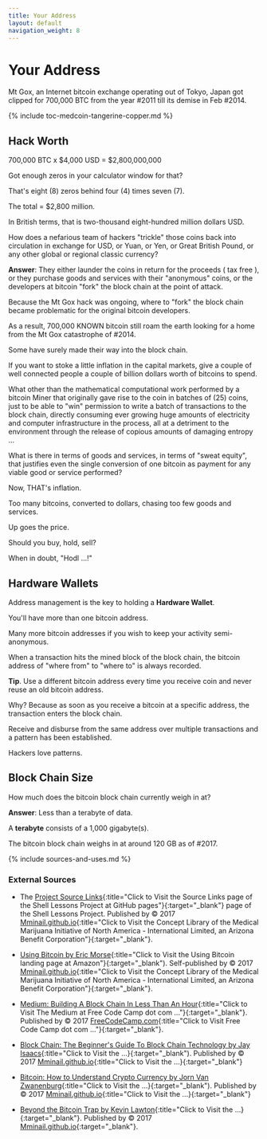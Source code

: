 ```yaml
---
title: Your Address
layout: default
navigation_weight: 8
---
```

# Your Address

Mt Gox, an Internet bitcoin exchange operating out of Tokyo, Japan got clipped for 700,000 BTC from the year #2011 till its demise in Feb #2014.

{% include toc-medcoin-tangerine-copper.md %}

## Hack Worth

700,000 BTC x $4,000 USD = $2,800,000,000

Got enough zeros in your calculator window for that?

That's eight (8) zeros behind four (4) times seven (7).

The total = $2,800 million.

In British terms, that is two-thousand eight-hundred million dollars USD.

How does a nefarious team of hackers "trickle" those coins back into circulation in exchange for USD, or Yuan, or Yen, or Great British Pound, or any other global or regional classic currency?

**Answer**: They either launder the coins in return for the proceeds ( tax free ), or they purchase goods and services with their "anonymous" coins, or the developers at bitcoin "fork" the block chain at the point of attack.

Because the Mt Gox hack was ongoing, where to "fork" the block chain became problematic for the original bitcoin developers.

As a result, 700,000 KNOWN bitcoin still roam the earth looking for a home from the Mt Gox catastrophe of #2014.

Some have surely made their way into the block chain.

If you want to stoke a little inflation in the capital markets, give a couple of well connected people a couple of billion dollars worth of bitcoins to spend.

What other than the mathematical computational work performed by a bitcoin Miner that originally gave rise to the coin in batches of (25) coins, just to be able to "win" permission to write a batch of transactions to the block chain, directly consuming ever growing huge amounts of electricity and computer infrastructure in the process, all at a detriment to the environment through the release of copious amounts of damaging entropy ...

What is there in terms of goods and services, in terms of "sweat equity", that justifies even the single conversion of one bitcoin as payment for any viable good or service performed?

Now, THAT's inflation.

Too many bitcoins, converted to dollars, chasing too few goods and services.

Up goes the price.

Should you buy, hold, sell?

When in doubt, "Hodl ...!"

## Hardware Wallets

Address management is the key to holding a **Hardware Wallet**.

You'll have more than one bitcoin address.

Many more bitcoin addresses if you wish to keep your activity semi-anonymous.

When a transaction hits the mined block of the block chain, the bitcoin address of "where from" to "where to" is always recorded.

**Tip**. Use a different bitcoin address every time you receive coin and never reuse an old bitcoin address.

Why? Because as soon as you receive a bitcoin at a specific address, the transaction enters the block chain.

Receive and disburse from the same address over multiple transactions and a pattern has been established.

Hackers love patterns.

## Block Chain Size

How much does the bitcoin block chain currently weigh in at?

**Answer**: Less than a terabyte of data.

A **terabyte** consists of a 1,000 gigabyte(s).

The bitcoin block chain weighs in at around 120 GB as of #2017.

{% include sources-and-uses.md %}

### External Sources

- The [Project Source Links](https://mminail.github.io/Shell/Source-Shell-Links.htm){:title="Click to Visit the Source Links page of the Shell Lessons Project at GitHub pages"}{:target="_blank"} page of the Shell Lessons Project. Published by © 2017 [Mminail.github.io](https://mminail.github.io/){:title="Click to Visit the Concept Library of the Medical Marijuana Initiative of North America - International Limited, an Arizona Benefit Corporation"}{:target="_blank"}.

- [Using Bitcoin by Eric Morse](https://www/amazon.com/){:title="Click to Visit the Using Bitcoin landing page at Amazon"}{:target="_blank"). Self-published by © 2017 [Mminail.github.io](https://mminail.github.io/){:title="Click to Visit the Concept Library of the Medical Marijuana Initiative of North America - International Limited, an Arizona Benefit Corporation"}{:target="_blank"}.

- [Medium: Building A Block Chain In Less Than An Hour](https://medium.freecodecamp.com/from-what-is-blockchain-to-building-a-blockchain-within-an-hour-4e738efc819d){:title="Click to Visit The Medium at Free Code Camp dot com ..."}{:target="_blank"}. Published by © 2017 [FreeCodeCamp.com](https://www.freecodecamp.com){:title="Click to Visit Free Code Camp dot com ..."}{:target="_blank"}.

- [Block Chain: The Beginner's Guide To Block Chain Technology by Jay Isaacs](https://www.amazon.com){:title="Click to Visit the ...}{:target="_blank"). Published by © 2017 [Mminail.github.io](https://mminail.github.io/){:title="Click to Visit the ...}{:target="_blank"}

- [Bitcoin: How to Understand Crypto Currency by Jorn Van Zwanenburg](https://www.amazon.com){:title="Click to Visit the ...}{:target="_blank"). Published by © 2017 [Mminail.github.io](https://mminail.github.io/){:title="Click to Visit the ...}{:target="_blank"}

- [Beyond the Bitcoin Trap by Kevin Lawton](https://www.amazon.com){:title="Click to Visit the ...}{:target="_blank"}. Published by © 2017 [Mminail.github.io](https://mminail.github.io/){:target="_blank"}.